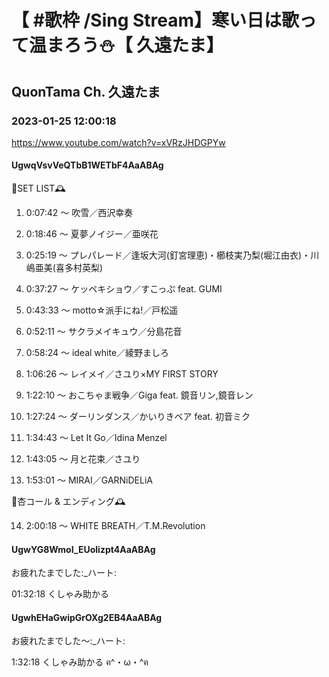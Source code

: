 # 【 #歌枠 /Sing Stream】寒い日は歌って温まろう⛄【 久遠たま】

## QuonTama Ch. 久遠たま

### 2023-01-25 12:00:18

https://www.youtube.com/watch?v=xVRzJHDGPYw

#### UgwqVsvVeQTbB1WETbF4AaABAg

🥀SET LIST🕰



01. 0:07:42 ～ 吹雪／西沢幸奏



02. 0:18:46 ～ 夏夢ノイジー／亜咲花



03. 0:25:19 ～ プレパレード／逢坂大河(釘宮理恵)・櫛枝実乃梨(堀江由衣)・川嶋亜美(喜多村英梨)



04. 0:37:27 ～ ケッペキショウ／すこっぷ feat. GUMI



05. 0:43:33 ～ motto☆派手にね!／戸松遥



06. 0:52:11 ～ サクラメイキュウ／分島花音



07. 0:58:24 ～ ideal white／綾野ましろ



08. 1:06:26 ～ レイメイ／さユり×MY FIRST STORY



09. 1:22:10 ～ おこちゃま戦争／Giga feat. 鏡音リン,鏡音レン



10. 1:27:24 ～ ダーリンダンス／かいりきベア feat. 初音ミク



11. 1:34:43 ～ Let It Go／Idina Menzel



12. 1:43:05 ～ 月と花束／さユり



13. 1:53:01 ～ MIRAI／GARNiDELiA



🥀杏コール & エンディング🕰



14. 2:00:18 ～ WHITE BREATH／T.M.Revolution



#### UgwYG8WmoI_EUolizpt4AaABAg

お疲れたまでした:_ハート:

01:32:18  くしゃみ助かる



#### UgwhEHaGwipGrOXg2EB4AaABAg

お疲れたまでした～:_ハート:

1:32:18 くしゃみ助かる ฅ^・ω・^ฅ

